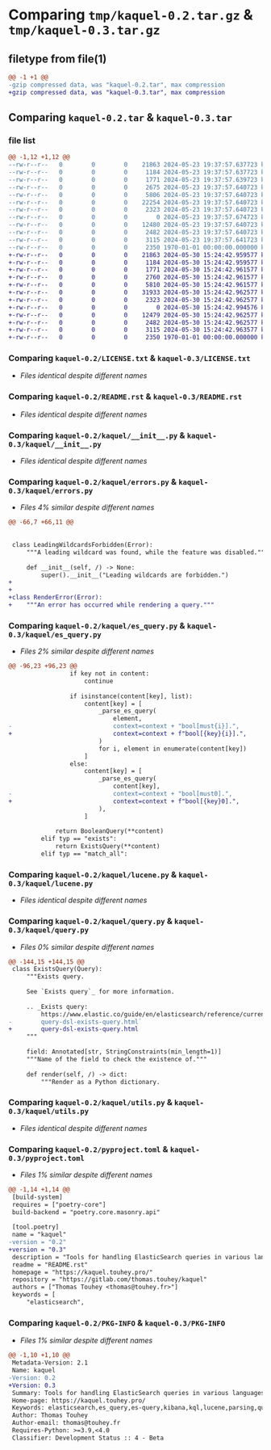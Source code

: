 # Comparing `tmp/kaquel-0.2.tar.gz` & `tmp/kaquel-0.3.tar.gz`

## filetype from file(1)

```diff
@@ -1 +1 @@
-gzip compressed data, was "kaquel-0.2.tar", max compression
+gzip compressed data, was "kaquel-0.3.tar", max compression
```

## Comparing `kaquel-0.2.tar` & `kaquel-0.3.tar`

### file list

```diff
@@ -1,12 +1,12 @@
--rw-r--r--   0        0        0    21863 2024-05-23 19:37:57.637723 kaquel-0.2/LICENSE.txt
--rw-r--r--   0        0        0     1184 2024-05-23 19:37:57.637723 kaquel-0.2/README.rst
--rw-r--r--   0        0        0     1771 2024-05-23 19:37:57.639723 kaquel-0.2/kaquel/__init__.py
--rw-r--r--   0        0        0     2675 2024-05-23 19:37:57.640723 kaquel-0.2/kaquel/errors.py
--rw-r--r--   0        0        0     5806 2024-05-23 19:37:57.640723 kaquel-0.2/kaquel/es_query.py
--rw-r--r--   0        0        0    22254 2024-05-23 19:37:57.640723 kaquel-0.2/kaquel/kql.py
--rw-r--r--   0        0        0     2323 2024-05-23 19:37:57.640723 kaquel-0.2/kaquel/lucene.py
--rw-r--r--   0        0        0        0 2024-05-23 19:37:57.674723 kaquel-0.2/kaquel/py.typed
--rw-r--r--   0        0        0    12480 2024-05-23 19:37:57.640723 kaquel-0.2/kaquel/query.py
--rw-r--r--   0        0        0     2482 2024-05-23 19:37:57.640723 kaquel-0.2/kaquel/utils.py
--rw-r--r--   0        0        0     3115 2024-05-23 19:37:57.641723 kaquel-0.2/pyproject.toml
--rw-r--r--   0        0        0     2350 1970-01-01 00:00:00.000000 kaquel-0.2/PKG-INFO
+-rw-r--r--   0        0        0    21863 2024-05-30 15:24:42.959577 kaquel-0.3/LICENSE.txt
+-rw-r--r--   0        0        0     1184 2024-05-30 15:24:42.959577 kaquel-0.3/README.rst
+-rw-r--r--   0        0        0     1771 2024-05-30 15:24:42.961577 kaquel-0.3/kaquel/__init__.py
+-rw-r--r--   0        0        0     2760 2024-05-30 15:24:42.961577 kaquel-0.3/kaquel/errors.py
+-rw-r--r--   0        0        0     5810 2024-05-30 15:24:42.961577 kaquel-0.3/kaquel/es_query.py
+-rw-r--r--   0        0        0    31933 2024-05-30 15:24:42.962577 kaquel-0.3/kaquel/kql.py
+-rw-r--r--   0        0        0     2323 2024-05-30 15:24:42.962577 kaquel-0.3/kaquel/lucene.py
+-rw-r--r--   0        0        0        0 2024-05-30 15:24:42.994576 kaquel-0.3/kaquel/py.typed
+-rw-r--r--   0        0        0    12479 2024-05-30 15:24:42.962577 kaquel-0.3/kaquel/query.py
+-rw-r--r--   0        0        0     2482 2024-05-30 15:24:42.962577 kaquel-0.3/kaquel/utils.py
+-rw-r--r--   0        0        0     3115 2024-05-30 15:24:42.963577 kaquel-0.3/pyproject.toml
+-rw-r--r--   0        0        0     2350 1970-01-01 00:00:00.000000 kaquel-0.3/PKG-INFO
```

### Comparing `kaquel-0.2/LICENSE.txt` & `kaquel-0.3/LICENSE.txt`

 * *Files identical despite different names*

### Comparing `kaquel-0.2/README.rst` & `kaquel-0.3/README.rst`

 * *Files identical despite different names*

### Comparing `kaquel-0.2/kaquel/__init__.py` & `kaquel-0.3/kaquel/__init__.py`

 * *Files identical despite different names*

### Comparing `kaquel-0.2/kaquel/errors.py` & `kaquel-0.3/kaquel/errors.py`

 * *Files 4% similar despite different names*

```diff
@@ -66,7 +66,11 @@
 
 
 class LeadingWildcardsForbidden(Error):
     """A leading wildcard was found, while the feature was disabled."""
 
     def __init__(self, /) -> None:
         super().__init__("Leading wildcards are forbidden.")
+
+
+class RenderError(Error):
+    """An error has occurred while rendering a query."""
```

### Comparing `kaquel-0.2/kaquel/es_query.py` & `kaquel-0.3/kaquel/es_query.py`

 * *Files 2% similar despite different names*

```diff
@@ -96,23 +96,23 @@
                 if key not in content:
                     continue
 
                 if isinstance(content[key], list):
                     content[key] = [
                         _parse_es_query(
                             element,
-                            context=context + "bool[must{i}].",
+                            context=context + f"bool[{key}{i}].",
                         )
                         for i, element in enumerate(content[key])
                     ]
                 else:
                     content[key] = [
                         _parse_es_query(
                             content[key],
-                            context=context + "bool[must0].",
+                            context=context + f"bool[{key}0].",
                         ),
                     ]
 
             return BooleanQuery(**content)
         elif typ == "exists":
             return ExistsQuery(**content)
         elif typ == "match_all":
```

### Comparing `kaquel-0.2/kaquel/lucene.py` & `kaquel-0.3/kaquel/lucene.py`

 * *Files identical despite different names*

### Comparing `kaquel-0.2/kaquel/query.py` & `kaquel-0.3/kaquel/query.py`

 * *Files 0% similar despite different names*

```diff
@@ -144,15 +144,15 @@
 class ExistsQuery(Query):
     """Exists query.
 
     See `Exists query`_ for more information.
 
     .. _Exists query:
         https://www.elastic.co/guide/en/elasticsearch/reference/current/
-        query-dsl-exists-query.html`
+        query-dsl-exists-query.html
     """
 
     field: Annotated[str, StringConstraints(min_length=1)]
     """Name of the field to check the existence of."""
 
     def render(self, /) -> dict:
         """Render as a Python dictionary.
```

### Comparing `kaquel-0.2/kaquel/utils.py` & `kaquel-0.3/kaquel/utils.py`

 * *Files identical despite different names*

### Comparing `kaquel-0.2/pyproject.toml` & `kaquel-0.3/pyproject.toml`

 * *Files 1% similar despite different names*

```diff
@@ -1,14 +1,14 @@
 [build-system]
 requires = ["poetry-core"]
 build-backend = "poetry.core.masonry.api"
 
 [tool.poetry]
 name = "kaquel"
-version = "0.2"
+version = "0.3"
 description = "Tools for handling ElasticSearch queries in various languages"
 readme = "README.rst"
 homepage = "https://kaquel.touhey.pro/"
 repository = "https://gitlab.com/thomas.touhey/kaquel"
 authors = ["Thomas Touhey <thomas@touhey.fr>"]
 keywords = [
     "elasticsearch",
```

### Comparing `kaquel-0.2/PKG-INFO` & `kaquel-0.3/PKG-INFO`

 * *Files 1% similar despite different names*

```diff
@@ -1,10 +1,10 @@
 Metadata-Version: 2.1
 Name: kaquel
-Version: 0.2
+Version: 0.3
 Summary: Tools for handling ElasticSearch queries in various languages
 Home-page: https://kaquel.touhey.pro/
 Keywords: elasticsearch,es_query,es-query,kibana,kql,lucene,parsing,query
 Author: Thomas Touhey
 Author-email: thomas@touhey.fr
 Requires-Python: >=3.9,<4.0
 Classifier: Development Status :: 4 - Beta
```

